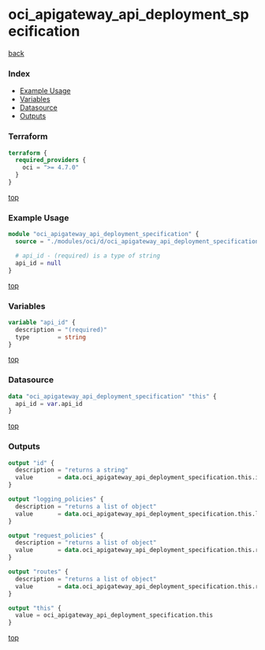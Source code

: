 # oci_apigateway_api_deployment_specification

[back](../oci.md)

### Index

- [Example Usage](#example-usage)
- [Variables](#variables)
- [Datasource](#datasource)
- [Outputs](#outputs)

### Terraform

```terraform
terraform {
  required_providers {
    oci = ">= 4.7.0"
  }
}
```

[top](#index)

### Example Usage

```terraform
module "oci_apigateway_api_deployment_specification" {
  source = "./modules/oci/d/oci_apigateway_api_deployment_specification"

  # api_id - (required) is a type of string
  api_id = null
}
```

[top](#index)

### Variables

```terraform
variable "api_id" {
  description = "(required)"
  type        = string
}
```

[top](#index)

### Datasource

```terraform
data "oci_apigateway_api_deployment_specification" "this" {
  api_id = var.api_id
}
```

[top](#index)

### Outputs

```terraform
output "id" {
  description = "returns a string"
  value       = data.oci_apigateway_api_deployment_specification.this.id
}

output "logging_policies" {
  description = "returns a list of object"
  value       = data.oci_apigateway_api_deployment_specification.this.logging_policies
}

output "request_policies" {
  description = "returns a list of object"
  value       = data.oci_apigateway_api_deployment_specification.this.request_policies
}

output "routes" {
  description = "returns a list of object"
  value       = data.oci_apigateway_api_deployment_specification.this.routes
}

output "this" {
  value = oci_apigateway_api_deployment_specification.this
}
```

[top](#index)